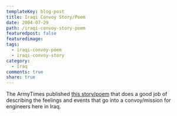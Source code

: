 ```yaml
---
templateKey: blog-post
title: Iraqi Convoy Story/Poem
date: 2004-07-29
path: /iraqi-convoy-story-poem
featuredpost: false
featuredimage:
tags:
  - iraqi-convoy-poem
  - iraqi-convoy-story
category:
  - Iraq
comments: true
share: true
---
```


The ArmyTimes published [this story/poem](http://armytimes.com/story.php?f=1-ARMYPAPER-275118.php) that does a good job of describing the feelings and events that go into a convoy/mission for engineers here in Iraq.
